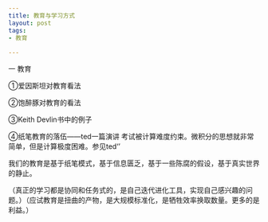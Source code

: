 ```yaml
---
title: 教育与学习方式
layout: post
tags:	
- 教育
 
---
```


一 教育

  ①爱因斯坦对教育看法
   
  ②饱醉豚对教育的看法
   
  ③Keith Devlin书中的例子

  ④纸笔教育的落伍——ted一篇演讲
   考试被计算难度约束。微积分的思想就非常简单，但是计算极度困难。参见ted‘’
   
   我们的教育是基于纸笔模式，基于信息匮乏，基于一些陈腐的假设，基于真实世界的静止。
   
（真正的学习都是协同和任务式的，是自己迭代进化工具，实现自己感兴趣的问题。）（应试教育是扭曲的产物，是大规模标准化，是牺牲效率换取数量。更多的是利益。）





















